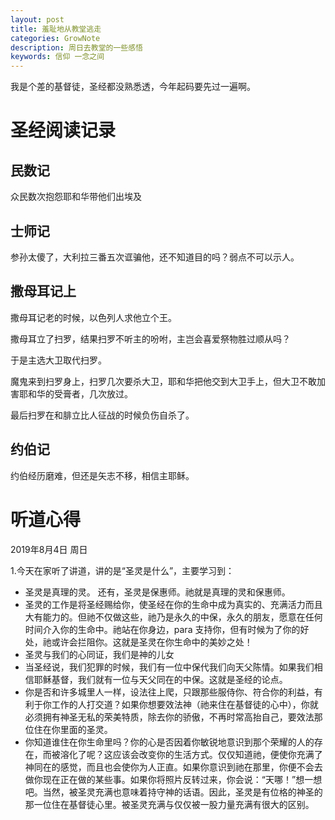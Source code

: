 ```yaml
---
layout: post
title: 羞耻地从教堂逃走
categories: GrowNote
description: 周日去教堂的一些感悟
keywords: 信仰 一念之间
---
```


我是个差的基督徒，圣经都没熟悉透，今年起码要先过一遍啊。

# 圣经阅读记录


## 民数记

众民数次抱怨耶和华带他们出埃及

## 士师记

参孙太傻了，大利拉三番五次诓骗他，还不知道目的吗？弱点不可以示人。

## 撒母耳记上

撒母耳记老的时候，以色列人求他立个王。

撒母耳立了扫罗，结果扫罗不听主的吩咐，主岂会喜爱祭物胜过顺从吗？

于是主选大卫取代扫罗。

魔鬼来到扫罗身上，扫罗几次要杀大卫，耶和华把他交到大卫手上，但大卫不敢加害耶和华的受膏者，几次放过。

最后扫罗在和腓立比人征战的时候负伤自杀了。

## 约伯记

约伯经历磨难，但还是矢志不移，相信主耶稣。

# 听道心得

2019年8月4日 周日

1.今天在家听了讲道，讲的是“圣灵是什么”，主要学习到：

- 圣灵是真理的灵。 还有，圣灵是保惠师。祂就是真理的灵和保惠师。
- 圣灵的工作是将圣经赐给你，使圣经在你的生命中成为真实的、充满活力而且大有能力的。但祂不仅做这些，祂乃是永久的中保，永久的朋友，愿意在任何时间介入你的生命中。祂站在你身边，para 支持你，但有时候为了你的好处，祂或许会拦阻你。这就是圣灵在你生命中的美妙之处！
- 圣灵与我们的心同证，我们是神的儿女
- 当圣经说，我们犯罪的时候，我们有一位中保代我们向天父陈情。如果我们相信耶稣基督，我们就有一位与天父同在的中保。这就是圣经的论点。
- 你是否和许多城里人一样，设法往上爬，只跟那些服侍你、符合你的利益，有利于你工作的人打交道？如果你想要效法神（祂来住在基督徒的心中），你就必须拥有神圣无私的荣美特质，除去你的骄傲，不再时常高抬自己，要效法那位住在你里面的圣灵。
- 你知道谁住在你生命里吗？你的心是否因着你敏锐地意识到那个荣耀的人的存在，而被溶化了呢？这应该会改变你的生活方式。仅仅知道祂，便使你充满了神同在的感觉，而且也会使你为人正直。如果你意识到祂在那里，你便不会去做你现在正在做的某些事。如果你将照片反转过来，你会说：“天哪！”想一想吧。当然，被圣灵充满也意味着持守神的话语。因此，圣灵是有位格的神圣的那一位住在基督徒心里。被圣灵充满与仅仅被一股力量充满有很大的区别。